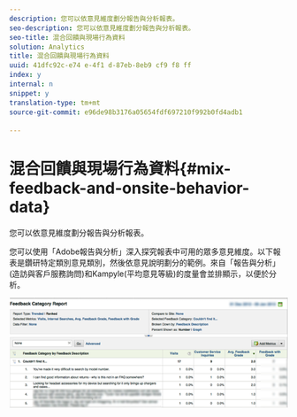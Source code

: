 ```yaml
---
description: 您可以依意見維度劃分報告與分析報表。
seo-description: 您可以依意見維度劃分報告與分析報表。
seo-title: 混合回饋與現場行為資料
solution: Analytics
title: 混合回饋與現場行為資料
uuid: 41dfc92c-e74 e-4f1 d-87eb-8eb9 cf9 f8 ff
index: y
internal: n
snippet: y
translation-type: tm+mt
source-git-commit: e96de98b3176a05654fdf697210f992b0fd4adb1

---
```



# 混合回饋與現場行為資料{#mix-feedback-and-onsite-behavior-data}

您可以依意見維度劃分報告與分析報表。

您可以使用「Adobe報告與分析」深入探究報表中可用的眾多意見維度。以下報表是鑽研特定類別意見類別，然後依意見說明劃分的範例。來自「報告與分析」(造訪與客戶服務詢問)和Kampyle(平均意見等級)的度量會並排顯示，以便於分析。

![](assets/feedback_category_report.png)

